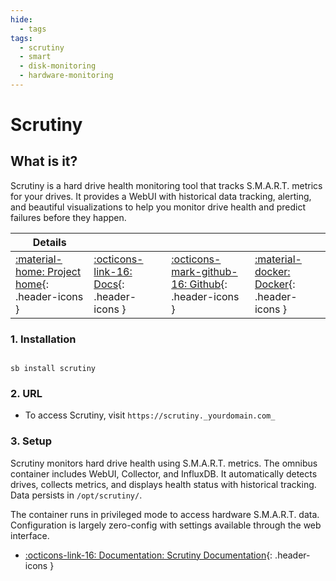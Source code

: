 ```yaml
---
hide:
  - tags
tags:
  - scrutiny
  - smart
  - disk-monitoring
  - hardware-monitoring
---
```


# Scrutiny

## What is it?

Scrutiny is a hard drive health monitoring tool that tracks S.M.A.R.T. metrics for your drives. It provides a WebUI with historical data tracking, alerting, and beautiful visualizations to help you monitor drive health and predict failures before they happen.

| Details     |             |             |             |
|-------------|-------------|-------------|-------------|
| [:material-home: Project home](https://github.com/AnalogJ/scrutiny){: .header-icons } | [:octicons-link-16: Docs](https://github.com/AnalogJ/scrutiny/blob/master/README.md){: .header-icons } | [:octicons-mark-github-16: Github](https://github.com/AnalogJ/scrutiny){: .header-icons } | [:material-docker: Docker](https://github.com/AnalogJ/scrutiny/pkgs/container/scrutiny){: .header-icons }|

### 1. Installation

``` shell

sb install scrutiny

```

### 2. URL

- To access Scrutiny, visit `https://scrutiny._yourdomain.com_`

### 3. Setup

Scrutiny monitors hard drive health using S.M.A.R.T. metrics. The omnibus container includes WebUI, Collector, and InfluxDB. It automatically detects drives, collects metrics, and displays health status with historical tracking. Data persists in `/opt/scrutiny/`.

The container runs in privileged mode to access hardware S.M.A.R.T. data. Configuration is largely zero-config with settings available through the web interface.

- [:octicons-link-16: Documentation: Scrutiny Documentation](https://github.com/AnalogJ/scrutiny/blob/master/README.md){: .header-icons }
